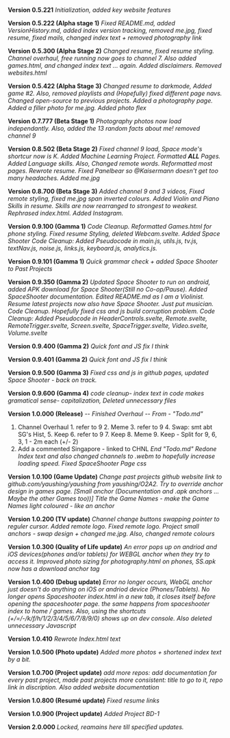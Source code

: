 **Version 0.5.221**
*Initialization, added key website features*

**Version 0.5.222 (Alpha stage 1)**
*Fixed README.md, added VersionHistory.md, added index version tracking, removed me.jpg, fixed resume, fixed mails, changed index text + removed photography link*

**Version 0.5.300 (Alpha Stage 2)**
*Changed resume, fixed resume styling. Channel overhaul, free running now goes to channel 7. Also added games.html, and changed index text ... again. Added disclaimers. Removed websites.html*

**Version 0.5.422 (Alpha Stage 3)**
*Changed resume to darkmode, Added game #2. Also, removed playlists and (Hopefully) fixed different page navs. Changed open-source to previous projects. Added a photography page. Added a filler photo for me.jpg. Added photo flex*

**Version 0.7.777 (Beta Stage 1)**
*Photography photos now load independantly. Also, added the 13 random facts about me! removed channel 9*

**Version 0.8.502 (Beta Stage 2)**
*Fixed channel 9 load, Space mode's shortcur now is K. Added Machine Learning Project. Formatted **ALL** Pages. Added Language skills. Also, Changed remote words. Reformatted most pages. Rewrote resume. Fixed Panelbear so @Kaisermann doesn't get too many headaches. Added me.jpg*

**Version 0.8.700 (Beta Stage 3)**
*Added channel 9 and 3 videos, Fixed remote styling, fixed me.jpg span inverted colours. Added Violin and Piano Skills in resume. Skills are now rearranged to strongest to weakest. Rephrased index.html. Added Instagram.*

**Version 0.9.100 (Gamma 1)**
*Code Cleanup. Reformatted Games.html for phone styling. Fixed resume Styling, deleted Webcam.svelte. Added Space Shooter*
*Code Cleanup: Added Pseudocode in main.js, utils.js, tv.js, textNav.js, noise.js, links.js, keyboard.js, analytics.js.*

**Version 0.9.101 (Gamma 1)**
*Quick grammar check + added Space Shooter to Past Projects*

**Version 0.9.350 (Gamma 2)**
*Updated Space Shooter to run on android, added APK download for Space Shooter(Still no Co-op/Pause). Added SpaceShooter documentation. Edited README.md as I am a Violinist. Resume latest projects now also have Space Shooter. Just put musician. Code Cleanup. Hopefully fixed css and js build corruption problem.*
*Code Cleanup: Added Pseudocode in HeaderControls.svelte, Remote.svelte, RemoteTrigger.svelte, Screen.svelte, SpaceTrigger.svelte, Video.svelte, Volume.svelte*

**Version 0.9.400 (Gamma 2)**
*Quick font and JS fix I think*

**Version 0.9.401 (Gamma 2)**
*Quick font and JS fix I think*

**Version 0.9.500 (Gamma 3)**
*Fixed css and js in github pages, updated Space Shooter - back on track.*

**Version 0.9.600 (Gamma 4)**
*code cleanup- index text in code makes gramatical sense- capitalization, Deleted unnecessary files*

**Version 1.0.000 (Release)**
*-- Finished Overhaul --*
*From - "Todo.md"*
1. Channel Overhaul
        1. refer to 9
        2. Meme
        3. refer to 9
        4. Swap: smt abt SG's Hist, 
        5. Keep
        6. refer to 9
        7. Keep
        8. Meme
        9. Keep - Split for 9, 6, 3, 1 - 2m each (+/- 2)
2. Add a commented Singapore - linked to CHNL 
*End "Todo.md"*
*Redone Index text and also changed channels to .webm to hopefully increase loading speed.*
*Fixed SpaceShooter Page css*

**Version 1.0.100 (Game Update)**
*Change past projects github website link to github.com/yaushing/yaushing from yaushing/O2A2. Try to override anchor design in games page. [Small anchor (Documentation and .apk anchors ... Maybe the other Games too))] Title the Game Names - make the Game Names light coloured - like an anchor*

**Version 1.0.200 (TV update)**
*Channel change buttons swapping pointer to reguler cursor. Added remote logo. Fixed remote logo. Project small anchors - swap design + changed me.jpg. Also, changed remote colours*

**Version 1.0.300 (Quality of Life update)**
*An error pops up on andriod and iOS devices(phones and/or tablets) for WEBGL anchor when they try to access it. Improved photo sizing for photography.html on phones, SS.apk now has a download anchor tag*

**Version 1.0.400 (Debug update)**
*Error no longer occurs, WebGL anchor just doesn't do anything on iOS or andriod device (Phones/Tablets). No longer opens Spaceshooter index.html in a new tab, it closes itself before opening the spaceshooter page. the same happens from spaceshooter index to home / games. Also, using the shortcuts (+/=/-/k/f/h/1/2/3/4/5/6/7/8/9/0) shows up on dev console. Also deleted unnecessary Javascript*

**Version 1.0.410**
*Rewrote Index.html text*

**Version 1.0.500 (Photo update)**
*Added more photos + shortened index text by a bit.*

**Version 1.0.700 (Project update)**
*add more repos: add documentation for every past project, made past projects more consistent: title to go to it, repo link in discription. Also added website documentation*

**Version 1.0.800 (Resumé update)**
*Fixed resume links*

**Version 1.0.900 (Project update)**
*Added Project BD-1*

**Version 2.0.000**
*Locked, reamains here till specified updates.*